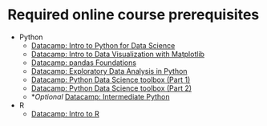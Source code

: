 Required online course prerequisites
=======================

* Python
  * [Datacamp: Intro to Python for Data Science](https://campus.datacamp.com/courses/intro-to-python-for-data-science/)
  * [Datacamp: Intro to Data Visualization with Matplotlib](https://learn.datacamp.com/courses/introduction-to-data-visualization-with-matplotlib)
  * [Datacamp: pandas Foundations](https://learn.datacamp.com/courses/pandas-foundations)
  * [Datacamp: Exploratory Data Analysis in Python](https://learn.datacamp.com/courses/exploratory-data-analysis-in-python)
  * [Datacamp: Python Data Science toolbox (Part 1)](https://learn.datacamp.com/courses/python-data-science-toolbox-part-1)
  * [Datacamp: Python Data Science toolbox (Part 2)](https://learn.datacamp.com/courses/python-data-science-toolbox-part-2)
  * \*_Optional_ [Datacamp: Intermediate Python](https://learn.datacamp.com/courses/intermediate-python)
* R
  * [Datacamp: Intro to R](https://learn.datacamp.com/courses/free-introduction-to-r)
